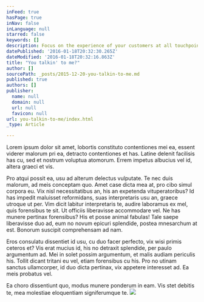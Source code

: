 ```yaml
---
inFeed: true
hasPage: true
inNav: false
inLanguage: null
starred: false
keywords: []
description: Focus on the experience of your customers at all touchpoints and  reach those who matter to your small business.
datePublished: '2016-01-18T20:32:30.265Z'
dateModified: '2016-01-18T20:32:16.863Z'
title: "You talkin' to me?"
author: []
sourcePath: _posts/2015-12-20-you-talkin-to-me.md
published: true
authors: []
publisher:
  name: null
  domain: null
  url: null
  favicon: null
url: you-talkin-to-me/index.html
_type: Article

---
```

Lorem ipsum dolor sit amet, lobortis constituto contentiones mei ea, essent viderer malorum pri ea, detracto contentiones et has. Latine delenit facilisis has cu, sed et nostrum voluptua atomorum. Errem impetus albucius vel id, altera graeci et vis. 

Pro atqui possit ea, usu ad alterum delectus vulputate. Te nec duis malorum, ad meis conceptam quo.
Amet case dicta mea at, pro cibo simul corpora eu. Vix nisl necessitatibus an, his an expetenda vituperatoribus? Id has impedit maluisset reformidans, suas interpretaris usu an, graece utroque ut per. Vim dicit labitur interpretaris te, audire laboramus ex mel, quis forensibus te sit.
Ut officiis liberavisse accommodare vel. Ne has munere pertinax forensibus? His et posse animal fabulas! Tale saepe liberavisse duo ad, eum no novum epicuri splendide, postea mnesarchum at est.
Bonorum suscipit comprehensam ad nam. 

Eros consulatu dissentiet id usu, cu duo facer perfecto, vix wisi primis ceteros et? Vis erat mucius id, his no detraxit splendide, per paulo argumentum ad. Mei in solet possim argumentum, et malis audiam periculis his. Tollit dicant tritani eu vel, etiam forensibus cu his.
Pro no utinam sanctus ullamcorper, id duo dicta pertinax, vix appetere interesset ad. Ea meis probatus vel. 

Ea choro dissentiunt quo, modus munere ponderum in eam. Vis stet debitis te, mea molestiae eloquentiam signiferumque te.
![](https://the-grid-user-content.s3-us-west-2.amazonaws.com/cd616d47-7258-4744-9d7b-1cbc095f6fb3.jpg)